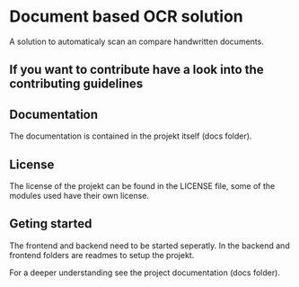 # Document based OCR solution

A solution to automaticaly scan an compare handwritten documents.

## If you want to contribute have a look into the contributing guidelines 

## Documentation

The documentation is contained in the projekt itself (docs folder).

## License

The license of the projekt can be found in the LICENSE file, some of the modules used have their own license.


## Geting started

The frontend and backend need to be started seperatly.
In the backend and frontend folders are readmes to setup the projekt.

For a deeper understanding see the project documentation (docs folder).
